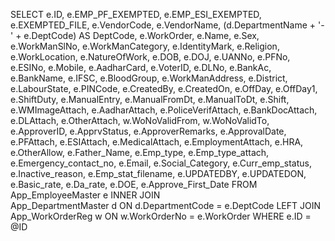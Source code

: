 SELECT 
    e.ID, e.EMP_PF_EXEMPTED, e.EMP_ESI_EXEMPTED,
    e.EXEMPTED_FILE, e.VendorCode, e.VendorName,
    (d.DepartmentName + '-' + e.DeptCode) AS DeptCode, e.WorkOrder,
    e.Name, e.Sex, e.WorkManSlNo, e.WorkManCategory, e.IdentityMark,
    e.Religion, e.WorkLocation, e.NatureOfWork, e.DOB, e.DOJ, e.UANNo,
    e.PFNo, e.ESINo, e.Mobile, e.AadharCard, e.VoterID, e.DLNo, e.BankAc,
    e.BankName, e.IFSC, e.BloodGroup, e.WorkManAddress, e.District, e.LabourState,
    e.PINCode, e.CreatedBy, e.CreatedOn, e.OffDay, e.OffDay1, e.ShiftDuty, e.ManualEntry,
    e.ManualFromDt, e.ManualToDt, e.Shift, e.WMImageAttach, e.AadharAttach, e.PoliceVerifAttach,
    e.BankDocAttach, e.DLAttach, e.OtherAttach, w.WoNoValidFrom, w.WoNoValidTo,
    e.ApproverID, e.ApprvStatus, e.ApproverRemarks, e.ApprovalDate, e.PFAttach,
    e.ESIAttach, e.MedicalAttach, e.EmploymentAttach, e.HRA, e.OtherAllow, e.Father_Name,
    e.Emp_type, e.Emp_type_attach, e.Emergency_contact_no, e.Email, e.Social_Category,
    e.Curr_emp_status, e.Inactive_reason, e.Emp_stat_filename, e.UPDATEDBY,
    e.UPDATEDON, e.Basic_rate, e.Da_rate, e.DOE, e.Approve_First_Date
FROM  
    App_EmployeeMaster e
INNER JOIN  
    App_DepartmentMaster d ON d.DepartmentCode = e.DeptCode
LEFT JOIN 
    App_WorkOrderReg w ON w.WorkOrderNo = e.WorkOrder
WHERE 
    e.ID = @ID
